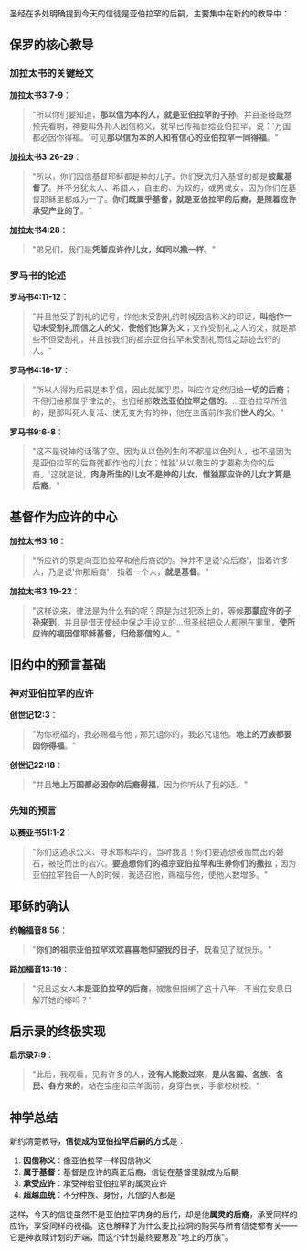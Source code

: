 圣经在多处明确提到今天的信徒是亚伯拉罕的后嗣，主要集中在新约的教导中：

## 保罗的核心教导

### **加拉太书的关键经文**

**加拉太书3:7-9**：
> "所以你们要知道，**那以信为本的人，就是亚伯拉罕的子孙**。并且圣经既然预先看明，神要叫外邦人因信称义，就早已传福音给亚伯拉罕，说：'万国都必因你得福。'可见**那以信为本的人和有信心的亚伯拉罕一同得福**。"

**加拉太书3:26-29**：
> "所以，你们因信基督耶稣都是神的儿子。你们受洗归入基督的都是**披戴基督了**。并不分犹太人、希腊人，自主的、为奴的，或男或女，因为你们在基督耶稣里都成为一了。**你们既属乎基督，就是亚伯拉罕的后裔，是照着应许承受产业的了**。"

**加拉太书4:28**：
> "弟兄们，我们是**凭着应许作儿女，如同以撒一样**。"

### **罗马书的论述**

**罗马书4:11-12**：
> "并且他受了割礼的记号，作他未受割礼的时候因信称义的印证，**叫他作一切未受割礼而信之人的父，使他们也算为义**；又作受割礼之人的父，就是那些不但受割礼，并且按我们的祖宗亚伯拉罕未受割礼而信之踪迹去行的人。"

**罗马书4:16-17**：
> "所以人得为后嗣是本乎信，因此就属乎恩，叫应许定然归给**一切的后裔**；不但归给那属乎律法的，也归给那**效法亚伯拉罕之信的**。...亚伯拉罕所信的，是那叫死人复活、使无变为有的神，他在主面前作我们**世人的父**。"

**罗马书9:6-8**：
> "这不是说神的话落了空。因为从以色列生的不都是以色列人，也不是因为是亚伯拉罕的后裔就都作他的儿女；惟独'从以撒生的才要称为你的后裔。'这就是说，**肉身所生的儿女不是神的儿女，惟独那应许的儿女才算是后裔**。"

## 基督作为应许的中心

**加拉太书3:16**：
> "所应许的原是向亚伯拉罕和他后裔说的。神并不是说'众后裔'，指着许多人，乃是说'你那后裔'，指着一个人，**就是基督**。"

**加拉太书3:19-22**：
> "这样说来，律法是为什么有的呢？原是为过犯添上的，等候**那蒙应许的子孙来到**，并且是借天使经中保之手设立的...但圣经把众人都圈在罪里，**使所应许的福因信耶稣基督，归给那信的人**。"

## 旧约中的预言基础

### **神对亚伯拉罕的应许**

**创世记12:3**：
> "为你祝福的，我必赐福与他；那咒诅你的，我必咒诅他。**地上的万族都要因你得福**。"

**创世记22:18**：
> "并且**地上万国都必因你的后裔得福**，因为你听从了我的话。"

### **先知的预言**

**以赛亚书51:1-2**：
> "你们这追求公义、寻求耶和华的，当听我言！你们要追想被凿而出的磐石，被挖而出的岩穴。**要追想你们的祖宗亚伯拉罕和生养你们的撒拉**；因为亚伯拉罕独自一人的时候，我选召他，赐福与他，使他人数增多。"

## 耶稣的确认

**约翰福音8:56**：
> "**你们的祖宗亚伯拉罕欢欢喜喜地仰望我的日子**，既看见了就快乐。"

**路加福音13:16**：
> "况且这女人**本是亚伯拉罕的后裔**，被撒但捆绑了这十八年，不当在安息日解开她的绑吗？"

## 启示录的终极实现

**启示录7:9**：
> "此后，我观看，见有许多的人，**没有人能数过来，是从各国、各族、各民、各方来的**，站在宝座和羔羊面前，身穿白衣，手拿棕树枝。"

## 神学总结

新约清楚教导，**信徒成为亚伯拉罕后嗣的方式**是：

1. **因信称义**：像亚伯拉罕一样因信称义
2. **属于基督**：基督是应许的真正后裔，信徒在基督里就成为后嗣
3. **承受应许**：承受神给亚伯拉罕的属灵应许
4. **超越血统**：不分种族、身份，凡信的人都是

这样，今天的信徒虽然不是亚伯拉罕肉身的后代，却是他**属灵的后裔**，承受同样的应许，享受同样的祝福。这也解释了为什么麦比拉洞的购买与所有信徒都有关——它是神救赎计划的开端，而这个计划最终要惠及"地上的万族"。